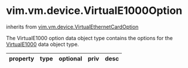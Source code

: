 vim.vm.device.VirtualE1000Option
================================
inherits from [vim.vm.device.VirtualEthernetCardOption](docs/vim.vm.device.VirtualEthernetCardOption.md)


The VirtualE1000 option data object type contains the options for the   <a href="vim.vm.device.VirtualE1000.md">VirtualE1000</a> data object type.

| property | type | optional | priv | desc |
|:---------|:-----|:---------|:-----|:-----|



